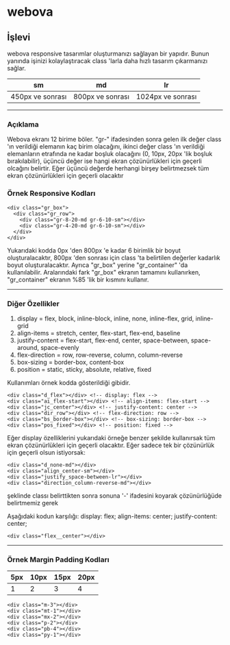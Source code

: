 # webova

## İşlevi

webova responsive tasarımlar oluşturmanızı sağlayan bir yapıdır. Bunun yanında işinizi kolaylaştıracak class 'larla daha hızlı tasarım çıkarmanızı sağlar.

sm                | md               | lr
-------------     | -------------    | -------------
450px ve sonrası  | 800px ve sonrası |  1024px ve sonrası

<hr />

### Açıklama
Webova ekranı 12 birime böler. "gr-" ifadesinden sonra gelen ilk değer class 'ın verildiği elemanın kaç birim olacağını, ikinci değer class 'ın verildiği elemanların etrafında ne kadar boşluk olacağını (0, 10px, 20px 'lik boşluk bırakılabilir), üçüncü değer ise hangi ekran çözünürlükleri için geçerli olcağını belirtir. Eğer üçüncü değerde herhangi birşey belirtmezsek tüm ekran çözünürlükleri için geçerli olacaktır

### Örnek Responsive Kodları

```
<div class="gr_box">
  <div class="gr_row">
    <div class="gr-8-20-md gr-6-10-sm"></div>
    <div class="gr-4-20-md gr-6-10-sm"></div>
  </div>
</div>
```

Yukarıdaki kodda 0px 'den 800px 'e kadar 6 birimlik bir boyut oluşturalacaktır, 800px 'den sonrası için class 'ta belirtilen değerler kadarlık boyut 
oluşturalacaktır. Ayrıca "gr_box" yerine "gr_container" 'da kullanılabilir. Aralarındaki fark "gr_box" ekranın tamamını kullanırken, "gr_container" ekranın %85 'lik bir kısmını kullanır.

<hr />

### Diğer Özellikler
1. display = flex, block, inline-block, inline, none, inline-flex, grid, inline-grid
2. align-items = stretch, center, flex-start, flex-end, baseline
3. justify-content = flex-start, flex-end, center, space-between, space-around, space-evenly
4. flex-direction = row, row-reverse, column, column-reverse
5. box-sizing = border-box, content-box
6. position = static, sticky, absolute, relative, fixed

Kullanımları örnek kodda gösterildiği gibidir.

```
<div class="d_flex"></div> <!-- display: flex -->
<div class="ai_flex-start"></div> <!-- align-items: flex-start -->
<div class="jc_center"></div> <!-- justify-content: center -->
<div class="dir_row"></div> <!-- flex-direction: row -->
<div class="bs_border-box"></div> <!-- box-sizing: border-box -->
<div class="pos_fixed"></div> <!-- position: fixed -->
```

Eğer display özelliklerini yukarıdaki örneğe benzer şekilde kullanırsak tüm ekran çözünürlükleri için geçerli olacaktır. Eğer sadece tek bir çözünürlük için geçerli olsun istiyorsak:
```
<div class="d_none-md"></div>
<div class="align_center-sm"></div>
<div class="justify_space-between-lr"></div>
<div class="direction_column-reverse-md"></div>
```
şeklinde classı belirttikten sonra sonuna '-' ifadesini koyarak çözünürlüğüde belirtmemiz gerek

Aşağıdaki kodun karşılığı:
display: flex;
align-items: center;
justify-content: center;

``` 
<div class="flex__center"></div>
```

<hr />

### Örnek Margin Padding Kodları

5px           | 10px          | 15px          | 20px
------------- | ------------- | ------------- | -------------
1             | 2             | 3             |  4

``` 
<div class="m-3"></div>
<div class="mt-1"></div>
<div class="mx-2"></div>
<div class="p-2"></div>
<div class="pb-4"></div>
<div class="py-1"></div>
```
